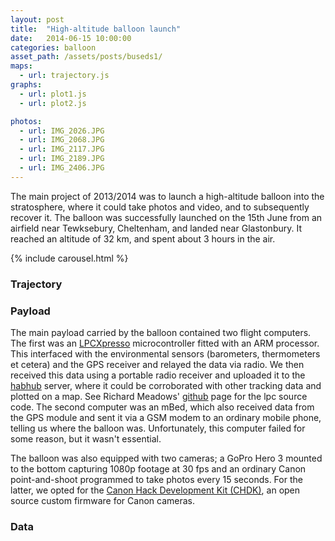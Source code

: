 ```yaml
---
layout: post
title:  "High-altitude balloon launch"
date:   2014-06-15 10:00:00
categories: balloon
asset_path: /assets/posts/buseds1/
maps:
  - url: trajectory.js
graphs:
  - url: plot1.js
  - url: plot2.js

photos:
  - url: IMG_2026.JPG
  - url: IMG_2068.JPG
  - url: IMG_2117.JPG
  - url: IMG_2189.JPG
  - url: IMG_2406.JPG
---
```


The main project of 2013/2014 was to launch a high-altitude balloon into the stratosphere, where it could take photos and video, and to subsequently recover it. The balloon was successfully launched on the 15th June from an airfield near Tewksebury, Cheltenham, and landed near Glastonbury. It reached an altitude of 32 km, and spent about 3 hours in the air.

<!--more-->

{% include carousel.html %}

### Trajectory
<div class="map-canvas" id="balloon-trajectory"></div>

### Payload
The main payload carried by the balloon contained two flight computers. The first was an [LPCXpresso](http://www.lpcware.com/lpcxpresso) microcontroller fitted with an ARM processor. This interfaced with the environmental sensors (barometers, thermometers et cetera) and the GPS receiver and relayed the data via radio. We then received this data using a portable radio receiver and uploaded it to the [habhub](http://habhub.org/) server, where it could be corroborated with other tracking data and plotted on a map. See Richard Meadows' [github](https://github.com/richardeoin/buseds-hab/tree/master/lpc-src) page for the lpc source code. The second computer was an mBed, which also received data from the GPS module and sent it via a GSM modem to an ordinary mobile phone, telling us where the balloon was. Unfortunately, this computer failed for some reason, but it wasn't essential.

The balloon was also equipped with two cameras; a GoPro Hero 3 mounted to the bottom capturing 1080p footage at 30 fps and an ordinary Canon point-and-shoot programmed to take photos every 15 seconds. For the latter, we opted for the [Canon Hack Development Kit (CHDK)](http://chdk.wikia.com/wiki/CHDK), an open source custom firmware for Canon cameras.

### Data
<div class="row">
  <div class="col-md-6">
    <div>
      <svg id="alt-time"></svg>
    </div>
  </div>
  <div class="col-md-6">
    <div>
      <svg id="speed-time"></svg>
    </div>
  </div>
</div>
